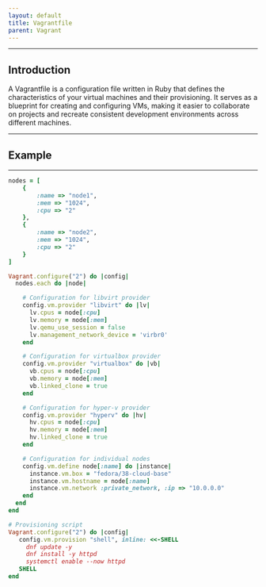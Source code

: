 ```yaml
---
layout: default
title: Vagrantfile
parent: Vagrant
---
```


______________________________________________________________________

## Introduction

A Vagrantfile is a configuration file written in Ruby that defines the characteristics of your virtual machines and their provisioning. It serves as a blueprint for creating and configuring VMs, making it easier to collaborate on projects and recreate consistent development environments across different machines.

______________________________________________________________________

## Example

______________________________________________________________________

```ruby
nodes = [
    {
        :name => "node1",
        :mem => "1024",
        :cpu => "2"
    },
    {
        :name => "node2",
        :mem => "1024",
        :cpu => "2"
    }
]

Vagrant.configure("2") do |config|
  nodes.each do |node|

    # Configuration for libvirt provider
    config.vm.provider "libvirt" do |lv|
      lv.cpus = node[:cpu]
      lv.memory = node[:mem]
      lv.qemu_use_session = false
      lv.management_network_device = 'virbr0'
    end

    # Configuration for virtualbox provider
    config.vm.provider "virtualbox" do |vb|
      vb.cpus = node[:cpu]
      vb.memory = node[:mem]
      vb.linked_clone = true
    end

    # Configuration for hyper-v provider
    config.vm.provider "hyperv" do |hv|
      hv.cpus = node[:cpu]
      hv.memory = node[:mem]
      hv.linked_clone = true
    end

    # Configuration for individual nodes
    config.vm.define node[:name] do |instance|
      instance.vm.box = "fedora/38-cloud-base"
      instance.vm.hostname = node[:name]
      instance.vm.network :private_network, :ip => "10.0.0.0"
    end
  end
end

# Provisioning script
Vagrant.configure("2") do |config|
   config.vm.provision "shell", inline: <<-SHELL
     dnf update -y
     dnf install -y httpd
     systemctl enable --now httpd
   SHELL
end
```
